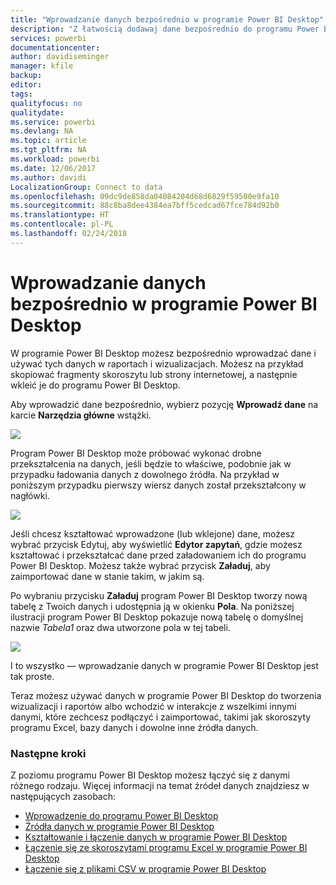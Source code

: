 ```yaml
---
title: "Wprowadzanie danych bezpośrednio w programie Power BI Desktop"
description: "Z łatwością dodawaj dane bezpośrednio do programu Power BI Desktop"
services: powerbi
documentationcenter: 
author: davidiseminger
manager: kfile
backup: 
editor: 
tags: 
qualityfocus: no
qualitydate: 
ms.service: powerbi
ms.devlang: NA
ms.topic: article
ms.tgt_pltfrm: NA
ms.workload: powerbi
ms.date: 12/06/2017
ms.author: davidi
LocalizationGroup: Connect to data
ms.openlocfilehash: 09dc9de858da04084204d68d6829f59500e9fa10
ms.sourcegitcommit: 88c8ba8dee4384ea7bff5cedcad67fce784d92b0
ms.translationtype: HT
ms.contentlocale: pl-PL
ms.lasthandoff: 02/24/2018
---
```

# <a name="enter-data-directly-into-power-bi-desktop"></a>Wprowadzanie danych bezpośrednio w programie Power BI Desktop
W programie Power BI Desktop możesz bezpośrednio wprowadzać dane i używać tych danych w raportach i wizualizacjach. Możesz na przykład skopiować fragmenty skoroszytu lub strony internetowej, a następnie wkleić je do programu Power BI Desktop.

Aby wprowadzić dane bezpośrednio, wybierz pozycję **Wprowadź dane** na karcie **Narzędzia główne** wstążki.

![](media/desktop-enter-data-directly-into-desktop/enter-data-directly_1.png)

Program Power BI Desktop może próbować wykonać drobne przekształcenia na danych, jeśli będzie to właściwe, podobnie jak w przypadku ładowania danych z dowolnego źródła. Na przykład w poniższym przypadku pierwszy wiersz danych został przekształcony w nagłówki.

![](media/desktop-enter-data-directly-into-desktop/enter-data-directly_2.png)

Jeśli chcesz kształtować wprowadzone (lub wklejone) dane, możesz wybrać przycisk Edytuj, aby wyświetlić **Edytor zapytań**, gdzie możesz kształtować i przekształcać dane przed załadowaniem ich do programu Power BI Desktop. Możesz także wybrać przycisk **Załaduj**, aby zaimportować dane w stanie takim, w jakim są.

Po wybraniu przycisku **Załaduj** program Power BI Desktop tworzy nową tabelę z Twoich danych i udostępnia ją w okienku **Pola**. Na poniższej ilustracji program Power BI Desktop pokazuje nową tabelę o domyślnej nazwie *Tabela1* oraz dwa utworzone pola w tej tabeli.

![](media/desktop-enter-data-directly-into-desktop/enter-data-directly_3.png)

I to wszystko — wprowadzanie danych w programie Power BI Desktop jest tak proste.

Teraz możesz używać danych w programie Power BI Desktop do tworzenia wizualizacji i raportów albo wchodzić w interakcje z wszelkimi innymi danymi, które zechcesz podłączyć i zaimportować, takimi jak skoroszyty programu Excel, bazy danych i dowolne inne źródła danych.

### <a name="next-steps"></a>Następne kroki
Z poziomu programu Power BI Desktop możesz łączyć się z danymi różnego rodzaju. Więcej informacji na temat źródeł danych znajdziesz w następujących zasobach:

* [Wprowadzenie do programu Power BI Desktop](desktop-getting-started.md)
* [Źródła danych w programie Power BI Desktop](desktop-data-sources.md)
* [Kształtowanie i łączenie danych w programie Power BI Desktop](desktop-shape-and-combine-data.md)
* [Łączenie się ze skoroszytami programu Excel w programie Power BI Desktop](desktop-connect-excel.md)   
* [Łączenie się z plikami CSV w programie Power BI Desktop](desktop-connect-csv.md)   

